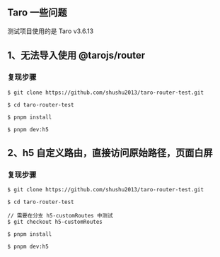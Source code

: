 ## Taro 一些问题
测试项目使用的是 Taro v3.6.13

## 1、无法导入使用 @tarojs/router

### 复现步骤
```
$ git clone https://github.com/shushu2013/taro-router-test.git

$ cd taro-router-test

$ pnpm install

$ pnpm dev:h5
```

## 2、h5 自定义路由，直接访问原始路径，页面白屏

### 复现步骤
```
$ git clone https://github.com/shushu2013/taro-router-test.git

$ cd taro-router-test

// 需要在分支 h5-customRoutes 中测试
$ git checkout h5-customRoutes

$ pnpm install

$ pnpm dev:h5
```
